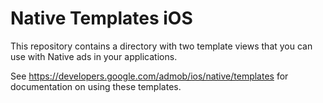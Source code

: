 # Native Templates iOS

This repository contains a directory with two template views that you can use
with Native ads in your applications.

See https://developers.google.com/admob/ios/native/templates for documentation
on using these templates.
